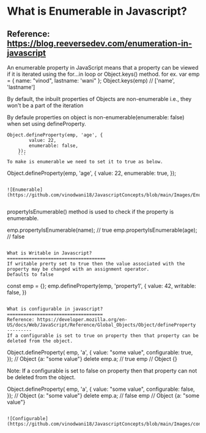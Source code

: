 What is Enumerable in Javascript?
====================================
Reference: https://blog.reeversedev.com/enumeration-in-javascript
----------
An enumerable property in JavaScript means that a property can be viewed if it is iterated using the for…in loop or Object.keys() method.
for ex. var emp = { name: "vinod", lastname: 'wani" };
 Object.keys(emp) // ['name', 'lastname']
 
By default, the inbuilt properties of Objects are non-enumerable i.e., they won't be a part of the iteration

By defaule properties on object is non-enumerable(enumerable: false) when set using defineProperty. 

```
Object.defineProperty(emp, 'age', {
        value: 22,
        enumerable: false,
    });
	```
To make is enumerable we need to set it to true as below.

```
Object.defineProperty(emp, 'age', {
        value: 22,
        enumerable: true,
    });
```

![Enumerable](https://github.com/vinodwani18/JavascriptConcepts/blob/main/Images/Enumerable.png)
	
```
propertyIsEnumerable() method is used to check if the property is enumerable.

emp.propertyIsEnumerable(name);  // true
emp.propertyIsEnumerable(age);  // false
```

What is Writable in Javascript?
====================================
If writable prerty set to true then the value associated with the property may be changed with an assignment operator. 
Defaults to false

```
const emp = {};
emp.defineProperty(emp, 'property1', {
  value: 42,
  writable: false,
})
```

What is configurable in javascript?
===================================
Reference: https://developer.mozilla.org/en-US/docs/Web/JavaScript/Reference/Global_Objects/Object/defineProperty
---------
If a configurable is set to true on property then that property can be deleted from the object.

```
Object.defineProperty( emp, 'a', {
   value: "some value",
   configurable: true,
});
// Object {a: "some value"}
delete emp.a;
// true
emp
// Object {}

Note: If a configurable is set to false on property then that property can not be deleted from the object.

Object.defineProperty( emp, 'a', {
   value: "some value",
   configurable: false,
});
// Object {a: "some value"}
delete emp.a;
// false
emp
// Object {a: "some value"}
```

![Configurable](https://github.com/vinodwani18/JavascriptConcepts/blob/main/Images/configurable.png)

